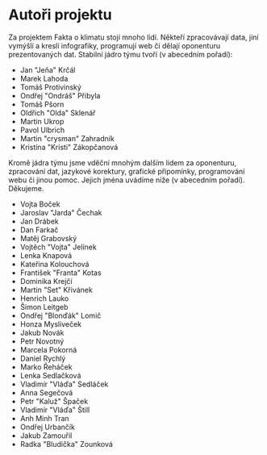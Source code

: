 # Autoři projektu

Za projektem Fakta o klimatu stojí mnoho lidí. Někteří zpracovávají data, jiní vymýšlí a kreslí infografiky, programují web či dělají oponenturu prezentovaných dat. Stabilní jádro týmu tvoří (v abecedním pořadí):

* Jan "Jeňa" Krčál
* Marek Lahoda
* Tomáš Protivinský
* Ondřej "Ondráš" Přibyla
* Tomáš Pšorn
* Oldřich "Olda" Sklenář
* Martin Ukrop
* Pavol Ulbrich
* Martin "crysman" Zahradník
* Kristína "Kristi" Zákopčanová

Kromě jádra týmu jsme vděční mnohým dalším lidem za oponenturu, zpracování dat, jazykové korektury, grafické připomínky, programování webu či jinou pomoc. Jejich jména uvádíme níže (v abecedním pořadí). Děkujeme.

* Vojta Boček
* Jaroslav "Jarda" Čechak
* Jan Drábek
* Dan Farkač
* Matěj Grabovský
* Vojtěch "Vojta" Jelínek
* Lenka Knapová
* Kateřina Kolouchová
* František "Franta" Kotas
* Dominika Krejčí
* Martin "Set" Křivánek
* Henrich Lauko
* Šimon Leitgeb
* Ondřej "Blonďák" Lomič
* Honza Mysliveček
* Jakub Novák
* Petr Novotný
* Marcela Pokorná
* Daniel Rychlý
* Marko Řeháček
* Lenka Sedlačková
* Vladimír "Vláďa" Sedláček
* Anna Segečová
* Petr "Kaluž" Špaček
* Vladimír "Vláďa" Štill
* Anh Minh Tran
* Ondřej Urbančík
* Jakub Zamouřil 
* Radka "Bludička" Zounková
